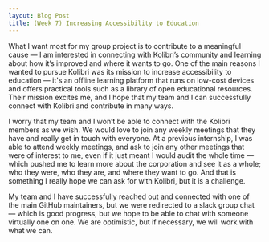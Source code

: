 ```yaml
---
layout: Blog Post
title: (Week 7) Increasing Accessibility to Education 
---
```

  

What I want most for my group project is to contribute to a meaningful cause — I am interested in connecting with Kolibri’s community and learning about how it’s improved and where it wants to go. One of the main reasons I wanted to pursue Kolibri was its mission to increase accessibility to education — it's an offline learning platform that runs on low-cost devices and offers practical tools such as a library of open educational resources. Their mission excites me, and I hope that my team and I can successfully connect with Kolibri and contribute in many ways.  <!--more-->

I worry that my team and I won’t be able to connect with the Kolibri members as we wish. We would love to join any weekly meetings that they have and really get in touch with everyone. At a previous internship, I was able to attend weekly meetings, and ask to join any other meetings that were of interest to me, even if it just meant I would audit the whole time — which pushed me to learn more about the corporation and see it as a whole; who they were, who they are, and where they want to go. And that is something I really hope we can ask for with Kolibri, but it is a challenge.

My team and I have successfully reached out and connected with one of the main GitHub maintainers, but we were redirected to a slack group chat — which is good progress, but we hope to be able to chat with someone virtually one on one. We are optimistic, but if necessary, we will work with what we can.